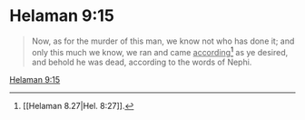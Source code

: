 # Helaman 9:15

> Now, as for the murder of this man, we know not who has done it; and only this much we know, we ran and came <u>according</u>[^a] as ye desired, and behold he was dead, according to the words of Nephi.

[Helaman 9:15](https://www.churchofjesuschrist.org/study/scriptures/bofm/hel/9?lang=eng&id=p15#p15)


[^a]: [[Helaman 8.27|Hel. 8:27]].  
